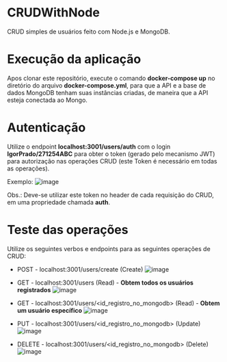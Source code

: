 # CRUDWithNode
CRUD simples de usuários feito com Node.js e MongoDB.

# Execução da aplicação
Apos clonar este repositório, execute o comando **docker-compose up** no diretório do arquivo **docker-compose.yml**, para que a API e a base de dados MongoDB tenham suas instâncias criadas, de maneira que a API esteja conectada ao Mongo. 

# Autenticação 
Utilize o endpoint **localhost:3001/users/auth** com o login **IgorPrado/271254ABC** para obter o token (gerado pelo mecanismo JWT) para autorização nas operações CRUD (este Token é necessário em todas as operações).  

Exemplo:
![image](https://github.com/IgorCavalcantiCianniPrado/CRUDWithNode/assets/86272097/2274585b-945e-497f-934f-6d267bff81cf)

Obs.: Deve-se utilizar este token no header de cada requisição do CRUD, em uma propriedade chamada **auth**.

# Teste das operações
Utilize os seguintes verbos e endpoints para as seguintes operações de CRUD:
* POST - localhost:3001/users/create (Create)
  ![image](https://github.com/IgorCavalcantiCianniPrado/CRUDWithNode/assets/86272097/11230643-7797-4b53-a164-508a5ee6b5b6)

* GET - localhost:3001/users (Read) - **Obtem todos os usuários registrados**
  ![image](https://github.com/IgorCavalcantiCianniPrado/CRUDWithNode/assets/86272097/a8607eab-be11-4702-85e8-3c307a3f14a4)

* GET - localhost:3001/users/<id_registro_no_mongodb> (Read) - **Obtem um usuário específico**
  ![image](https://github.com/IgorCavalcantiCianniPrado/CRUDWithNode/assets/86272097/e1ddb5b1-436b-4d00-bf28-b0802bb13a4b)
  
* PUT - localhost:3001/users/<id_registro_no_mongodb> (Update)
  ![image](https://github.com/IgorCavalcantiCianniPrado/CRUDWithNode/assets/86272097/117d1ea3-a0a8-4c5e-a85d-7faa901aeba0)

* DELETE - localhost:3001/users/<id_registro_no_mongodb> (Delete)
  ![image](https://github.com/IgorCavalcantiCianniPrado/CRUDWithNode/assets/86272097/5ba5b80b-1863-43d1-89e4-dcb7d963a1de)




